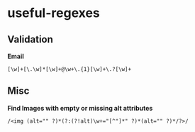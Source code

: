 # useful-regexes

## Validation

**Email**

`[\w]+[\.\w]*[\w]+@\w+\.{1}[\w]+\.?[\w]+`


## Misc

**Find Images with empty or missing alt attributes**

`/<img (alt="" ?)*(?:(?!alt)\w+="[^"]*" ?)*(alt="" ?)*/?>/`

